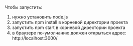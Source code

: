 Чтобы запустить: 
1. нужно установить node.js 
2. запустить npm install в корневой директории проекта 
3. запустить npm start в корневой директории проекта 
4. в браузере по-умолчанию должен открыться адрес: http://localhost:3000/